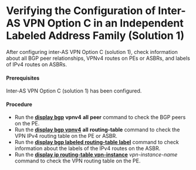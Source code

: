 Verifying the Configuration of Inter-AS VPN Option C in an Independent Labeled Address Family (Solution 1)
==========================================================================================================

After configuring inter-AS VPN Option C (solution 1), check
information about all BGP peer relationships, VPNv4 routes on PEs
or ASBRs, and labels of IPv4 routes on ASBRs.

#### Prerequisites

Inter-AS VPN Option C (solution 1) has been configured.
#### Procedure

* Run the [**display bgp**](cmdqueryname=display+bgp) **vpnv4** **all** **peer** command
  to check the BGP peers on the PE.
* Run the [**display bgp vpnv4**](cmdqueryname=display+bgp+vpnv4) **all** **routing-table** command to check the VPN IPv4 routing table on the PE or ASBR.
* Run the [**display bgp
  labeled routing-table label**](cmdqueryname=display+bgp+labeled+routing-table+label) command to check information
  about the labels of the IPv4 routes on the ASBR.
* Run the [**display
  ip routing-table vpn-instance**](cmdqueryname=display+ip+routing-table+vpn-instance) *vpn-instance-name* command to check the VPN routing table on the PE.